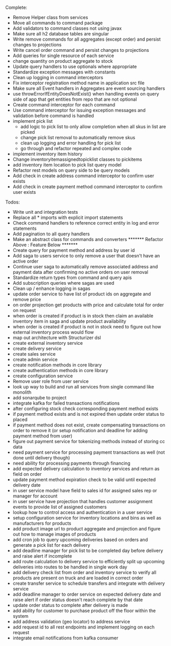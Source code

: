 Complete:
- Remove Helper class from services
- Move all commands to command package
- Add validators to command classes not using javax
- Make sure all h2 database tables are singular
- Write remove commands for all aggregates (except order) and persist changes to projections
- Write cancel order command and persist changes to projections
- Add queries for single resource of each service
- change quantity on product aggregate to stock
- Update query handlers to use optionals where appropriate
- Standardize exception messages with constants
- Clean up logging in command interceptors
- Fix interceptor registration method name in application src file
- Make sure all Event handlers in Aggregates are event sourcing handlers
- use throwErrorIfEntityDoesNotExist() when handling events on query side of app that get entities from repo that are not optional
- Create command interceptor for each command
- Use command interceptor for issuing exception messages and validation before command is handled
- implement pick list
  - add logic to pick list to only allow completion when all skus in list are picked
  - change pick list removal to automatically remove skus
  - clean up logging and error handling for pick list
  - go through and refactor repeated and complex code
- implement inventory item history
- Change inventoryitemassignedtopicklist classes to pickitems
- add inventory item location to pick list query model
- Refactor rest models on query side to be query models
- Add check in create address command interceptor to confirm user exists
- Add check in create payment method command interceptor to confirm user exists

Todos:
- Write unit and integration tests
- Replace all * imports with explicit import statements
- Check command handlers to reference correct entity in log and error statements
- Add pagination to all query handlers
- Make an abstract class for commands and converters
******* Refactor Above : Feature Below *******
- Create query for payment method and address by user id
- Add saga to users service to only remove a user that doesn't have an active order
- Continue user saga to automatically remove associated address and payment data after confirming no active orders on user removal
- Standardize return types from command and query apis
- Add subscription queries where sagas are used
- Clean up / enhance logging in sagas
- update order service to have list of product ids on aggregate and remove price
- on order projection get products with price and calculate total for order on request
- when order is created if product is in stock then claim an available inventory item in saga and update product availability
- when order is created if product is not in stock need to figure out how external inventory process would flow
- map out architecture with Structurizer dsl
- create external inventory service
- create delivery service
- create sales service
- create admin service
- create notification methods in core library
- create authentication methods in core library
- create configuration service
- Remove user role from user service
- look up way to build and run all services from single command like monolith
- add sonarqube to project
- integrate kafka for failed transactions notifications
- after configuring stock check corresponding payment method exists
- if payment method exists and is not expired then update order status to placed
- if payment method does not exist, create compensating transactions on order to remove it 
  (or setup notification and deadline for adding payment method from user)
- figure out payment service for tokenizing methods instead of storing cc data
- need payment service for processing payment transactions as well (not done until delivery though)
- need ability for processing payments through financing
- add expected delivery calculation to inventory services and return as field on order 
- update payment method expiration check to be valid until expected delivery date
- in user service model have field to sales id for assigned sales rep or manager for account
- in user service have projection that handles customer assignment events to provide list of assigned customers
- lookup how to control access and authentication in a user service
- setup configuration service for inventory locations and bins as well as manufacturers for products
- add product image url to product aggregate and projection and figure out how to manage images of products
- add cron job to query upcoming deliveries based on orders and generate a pick list for each delivery
- add deadline manager for pick list to be completed day before delivery and raise alert if incomplete
- add route calculation to delivery service to efficiently split up upcoming deliveries into routes to be handled in single work day
- add delivery check list from order and inventory service to verify all products are present on truck and are loaded in correct order
- create transfer service to schedule transfers and integrate with delivery service
- add deadline manager to order service on expected delivery date and raise alert if order status doesn't reach complete by that date
- update order status to complete after delivery is made
- add ability for customer to purchase product off the floor within the system
- add address validation (geo locator) to address service
- add request id to all rest endpoints and implement logging on each request
- integrate email notifications from kafka consumer
